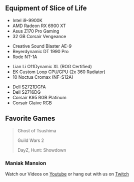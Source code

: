 ## Equipment of Slice of Life

* Intel i9-9900K
* AMD Radeon RX 6900 XT
* Asus Z170 Pro Gaming
* 32 GB Corsair Vengeance
>
* Creative Sound Blaster AE-9
* Beyerdynamic DT 1990 Pro
* Rode NT-1A
>
* Lian Li O11Dynamic XL (ROG Certified)
* EK Custom Loop CPU/GPU (2x 360 Radiator)
* 10 Noctua Cromax (NF-S12A)
>
* Dell S2721DGFA
* Dell S2716DG
* Corsair K95 RGB Platinum
* Corsair Glaive RGB


## Favorite Games
> Ghost of Tsushima
> 
> Guild Wars 2
> 
> DayZ, Hunt: Showdown


### Maniak Mansion
Watch our Videos on [Youtube](https://www.youtube.com/channel/UCs5pe7wlhNFRWvAF_xASGvQ) or hang out with us on [Twitch](https://www.twitch.tv/maniakmansion)

